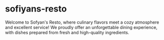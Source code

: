 # sofiyans-resto
Welcome to Sofyan's Resto, where culinary flavors meet a cozy atmosphere and excellent service! We proudly offer an unforgettable dining experience, with dishes prepared from fresh and high-quality ingredients.
